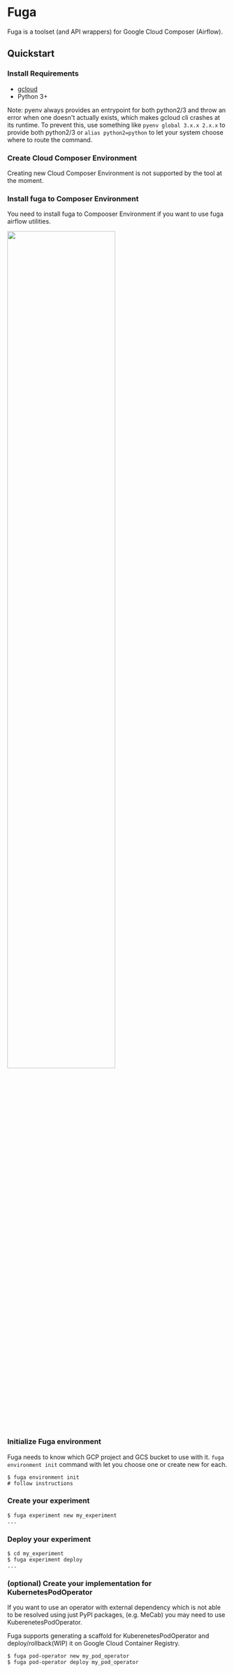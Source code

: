# Fuga

Fuga is a toolset (and API wrappers) for Google Cloud Composer (Airflow).

## Quickstart

### Install Requirements

- [gcloud](https://cloud.google.com/sdk/docs/quickstarts)
- Python 3+

Note: pyenv always provides an entrypoint for both python2/3 and throw an
error when one doesn't actually exists, which makes gcloud cli crashes at its
runtime. To prevent this, use something like `pyenv global 3.x.x 2.x.x` to
provide both python2/3 or `alias python2=python` to let your system choose
where to route the command.

### Create Cloud Composer Environment

Creating new Cloud Composer Environment is not supported by the tool at
the moment.

### Install fuga to Composer Environment

You need to install fuga to Compooser Environment if you want to use
fuga airflow utilities.

<img src="https://cdn-ak.f.st-hatena.com/images/fotolife/a/ayemos/20190822/20190822175602.jpg" width="70%">

### Initialize Fuga environment

Fuga needs to know which GCP project and GCS bucket to use with it.
`fuga environment init` command with let you choose one or create new for each.

```
$ fuga environment init
# follow instructions
```

### Create your experiment

```
$ fuga experiment new my_experiment
...
```

### Deploy your experiment

```
$ cd my_experiment
$ fuga experiment deploy
...
```

### (optional) Create your implementation for KubernetesPodOperator
If you want to use an operator with external dependency which is not
able to be resolved using just PyPI packages, (e.g. MeCab) you may need
to use KuberenetesPodOperator.

Fuga supports generating a scaffold for KuberenetesPodOperator and deploy/rollback(WIP) it on Google Cloud Container Registry.


```
$ fuga pod-operator new my_pod_operator
$ fuga pod-operator deploy my_pod_operator
```
```

